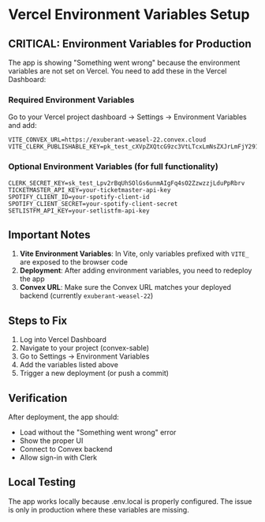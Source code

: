 # Vercel Environment Variables Setup

## CRITICAL: Environment Variables for Production

The app is showing "Something went wrong" because the environment variables are not set on Vercel. You need to add these in the Vercel Dashboard:

### Required Environment Variables

Go to your Vercel project dashboard → Settings → Environment Variables and add:

```
VITE_CONVEX_URL=https://exuberant-weasel-22.convex.cloud
VITE_CLERK_PUBLISHABLE_KEY=pk_test_cXVpZXQtcG9zc3VtLTcxLmNsZXJrLmFjY291bnRzLmRldiQ
```

### Optional Environment Variables (for full functionality)

```
CLERK_SECRET_KEY=sk_test_Lpv2rBqUhSOlGs6unmAIgFq4sO2ZzwzzjLduPpRbrv
TICKETMASTER_API_KEY=your-ticketmaster-api-key
SPOTIFY_CLIENT_ID=your-spotify-client-id
SPOTIFY_CLIENT_SECRET=your-spotify-client-secret
SETLISTFM_API_KEY=your-setlistfm-api-key
```

## Important Notes

1. **Vite Environment Variables**: In Vite, only variables prefixed with `VITE_` are exposed to the browser code
2. **Deployment**: After adding environment variables, you need to redeploy the app
3. **Convex URL**: Make sure the Convex URL matches your deployed backend (currently `exuberant-weasel-22`)

## Steps to Fix

1. Log into Vercel Dashboard
2. Navigate to your project (convex-sable)
3. Go to Settings → Environment Variables
4. Add the variables listed above
5. Trigger a new deployment (or push a commit)

## Verification

After deployment, the app should:
- Load without the "Something went wrong" error
- Show the proper UI
- Connect to Convex backend
- Allow sign-in with Clerk

## Local Testing

The app works locally because .env.local is properly configured. The issue is only in production where these variables are missing.
